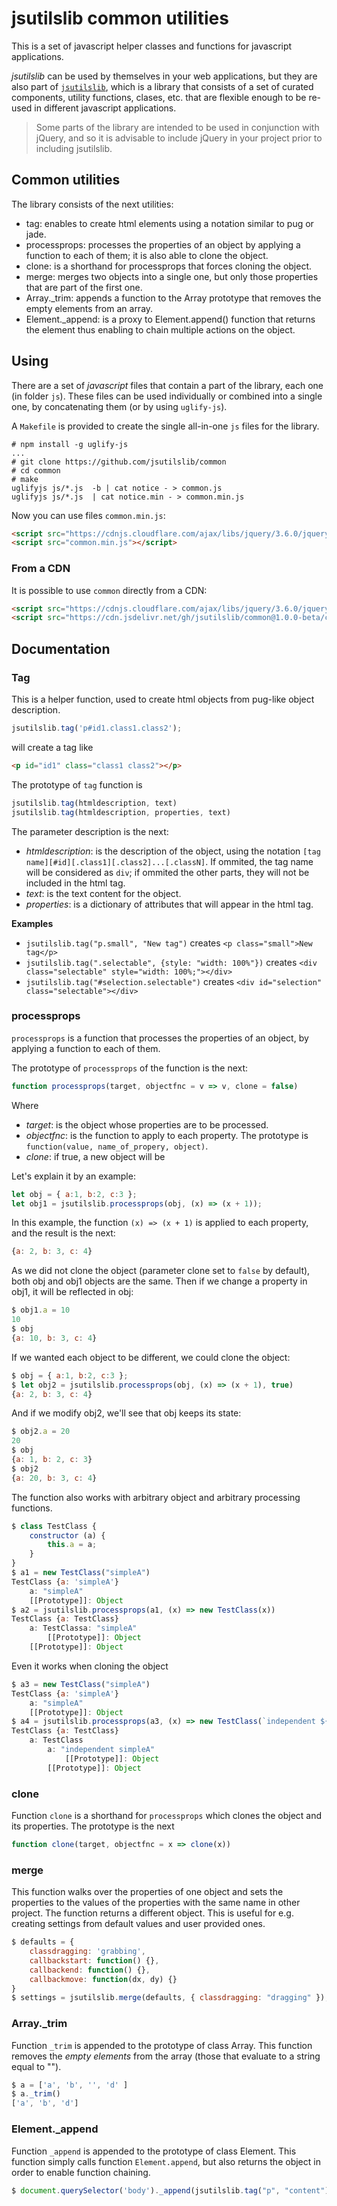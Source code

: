 # jsutilslib common utilities
This is a set of javascript helper classes and functions for javascript applications.

_jsutilslib_ can be used by themselves in your web applications, but they are also part of [`jsutilslib`](https://github.com/jsutilslib/jsutilslib), which is a library that consists of a set of curated components, utility functions, clases, etc. that are flexible enough to be re-used in different javascript applications.

> Some parts of the library are intended to be used in conjunction with jQuery, and so it is advisable to include jQuery in your project prior to including jsutilslib.

## Common utilities
The library consists of the next utilities:

- tag: enables to create html elements using a notation similar to pug or jade.
- processprops: processes the properties of an object by applying a function to each of them; it is also able to clone the object.
- clone: is a shorthand for processprops that forces cloning the object.
- merge: merges two objects into a single one, but only those properties that are part of the first one.
- Array._trim: appends a function to the Array prototype that removes the empty elements from an array.
- Element._append: is a proxy to Element.append() function that returns the element thus enabling to chain multiple actions on the object.

## Using

There are a set of _javascript_ files that contain a part of the library, each one (in folder `js`). These files can be used individually or combined into a single one, by concatenating them (or by using `uglify-js`).

A `Makefile` is provided to create the single all-in-one `js` files for the library.

```console
# npm install -g uglify-js
...
# git clone https://github.com/jsutilslib/common
# cd common
# make
uglifyjs js/*.js  -b | cat notice - > common.js
uglifyjs js/*.js  | cat notice.min - > common.min.js
```

Now you can use files `common.min.js`:

```html
<script src="https://cdnjs.cloudflare.com/ajax/libs/jquery/3.6.0/jquery.min.js"></script>
<script src="common.min.js"></script>
```

### From a CDN

It is possible to use `common` directly from a CDN:

```html
<script src="https://cdnjs.cloudflare.com/ajax/libs/jquery/3.6.0/jquery.min.js"></script>
<script src="https://cdn.jsdelivr.net/gh/jsutilslib/common@1.0.0-beta/common.min.js"></script>
```

## Documentation

### Tag

This is a helper function, used to create html objects from pug-like object description.

```javascript
jsutilslib.tag('p#id1.class1.class2');
```

will create a tag like 

```html
<p id="id1" class="class1 class2"></p>
```

The prototype of `tag` function is

```javascript
jsutilslib.tag(htmldescription, text)
jsutilslib.tag(htmldescription, properties, text)
```

The parameter description is the next:
- _htmldescription_: is the description of the object, using the notation `[tag name][#id][.class1][.class2]...[.classN]`. If ommited, the tag name will be considered as `div`; if ommited the other parts, they will not be included in the html tag.
- _text_: is the text content for the object.
- _properties_: is a dictionary of attributes that will appear in the html tag.

**Examples**

- `jsutilslib.tag("p.small", "New tag")` creates `<p class="small">New tag</p>`
- `jsutilslib.tag(".selectable", {style: "width: 100%"})` creates `<div class="selectable" style="width: 100%;"></div>`
- `jsutilslib.tag("#selection.selectable")` creates `<div id="selection" class="selectable"></div>`


### processprops

`processprops` is a function that processes the properties of an object, by applying a function to each of them.

The prototype of `processprops` of the function is the next:

```javascript
function processprops(target, objectfnc = v => v, clone = false)
```

Where
- _target_: is the object whose properties are to be processed.
- _objectfnc_: is the function to apply to each property. The prototype is `function(value, name_of_propery, object)`.
- _clone_: if true, a new object will be 

Let's explain it by an example:

```javascript
let obj = { a:1, b:2, c:3 };
let obj1 = jsutilslib.processprops(obj, (x) => (x + 1));
```

In this example, the function `(x) => (x + 1)` is applied to each property, and the result is the next:

```javascript
{a: 2, b: 3, c: 4}
```

As we did not clone the object (parameter clone set to `false` by default), both obj and obj1 objects are the same. Then if we change a property in obj1, it will be reflected in obj:

```javascript
$ obj1.a = 10
10
$ obj
{a: 10, b: 3, c: 4}
```

If we wanted each object to be different, we could clone the object:

```javascript
$ obj = { a:1, b:2, c:3 };
$ let obj2 = jsutilslib.processprops(obj, (x) => (x + 1), true)
{a: 2, b: 3, c: 4}
```

And if we modify obj2, we'll see that obj keeps its state:

```javascript
$ obj2.a = 20
20
$ obj
{a: 1, b: 2, c: 3}
$ obj2
{a: 20, b: 3, c: 4}
```

The function also works with arbitrary object and arbitrary processing functions.

```javascript
$ class TestClass {
    constructor (a) {
        this.a = a;
    }
}
$ a1 = new TestClass("simpleA")
TestClass {a: 'simpleA'}
    a: "simpleA"
    [[Prototype]]: Object
$ a2 = jsutilslib.processprops(a1, (x) => new TestClass(x))
TestClass {a: TestClass}
    a: TestClassa: "simpleA"
        [[Prototype]]: Object
    [[Prototype]]: Object
```

Even it works when cloning the object

```javascript
$ a3 = new TestClass("simpleA")
TestClass {a: 'simpleA'}
    a: "simpleA"
    [[Prototype]]: Object
$ a4 = jsutilslib.processprops(a3, (x) => new TestClass(`independent ${x}`), true)
TestClass {a: TestClass}
    a: TestClass
        a: "independent simpleA"
            [[Prototype]]: Object
        [[Prototype]]: Object
```

### clone

Function `clone` is a shorthand for `processprops` which clones the object and its properties. The prototype is the next

```javascript
function clone(target, objectfnc = x => clone(x))
```

### merge

This function walks over the properties of one object and sets the properties to the values of the properties with the same name in other project. The function returns a different object. This is useful for e.g. creating settings from default values and user provided ones.

```javascript
$ defaults = {
    classdragging: 'grabbing',
    callbackstart: function() {},
    callbackend: function() {},
    callbackmove: function(dx, dy) {}
}
$ settings = jsutilslib.merge(defaults, { classdragging: "dragging" });
```

### Array._trim

Function `_trim` is appended to the prototype of class Array. This function removes the _empty elements_ from the array (those that evaluate to a string equal to "").

```javascript
$ a = ['a', 'b', '', 'd' ]
$ a._trim()
['a', 'b', 'd']
```

### Element._append

Function `_append` is appended to the prototype of class Element. This function simply calls function `Element.append`, but also returns the object in order to enable function chaining.

```javascript
$ document.querySelector('body')._append(jsutilslib.tag("p", "content"))._append(jsutilslib.tag("p", "more content"))
```


